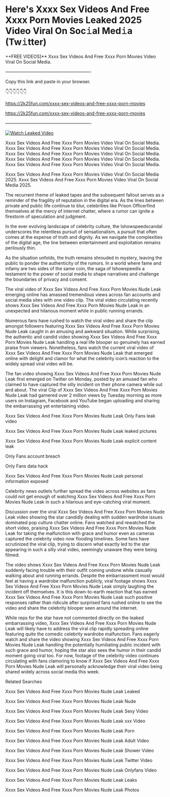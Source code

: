 # Here's Xxxx Sex Videos And Free Xxxx Porn Movies Leaked 2025 Video Viral On Soc𝚒al Med𝚒a (Tw𝚒tter)

++FREE VIDEOS]** Xxxx Sex Videos And Free Xxxx Porn Movies Video Viral On Social Media.

———————————————————-

Copy this link and paste in your browser.

👇👇👇👇👇👇

https://2k25fun.com/xxxx-sex-videos-and-free-xxxx-porn-movies

https://2k25fun.com/xxxx-sex-videos-and-free-xxxx-porn-movies

———————————————————-

[![Watch Leaked Video](https://miro.medium.com/v2/resize:fit:828/format:webp/1*cilzJN44JGOrTw9NJCrNHA.gif "Watch Leaked Video")](https://2k25fun.com/xxxx-sex-videos-and-free-xxxx-porn-movies)

Xxxx Sex Videos And Free Xxxx Porn Movies Video Viral On Social Media. Xxxx Sex Videos And Free Xxxx Porn Movies Video Viral On Social Media. Xxxx Sex Videos And Free Xxxx Porn Movies Video Viral On Social Media. Xxxx Sex Videos And Free Xxxx Porn Movies Video Viral On Social Media. Xxxx Sex Videos And Free Xxxx Porn Movies Video Viral On Social Media.

Xxxx Sex Videos And Free Xxxx Porn Movies Video Viral On Social Media 2025. Xxxx Sex Videos And Free Xxxx Porn Movies Video Viral On Social Media 2025.

The recurrent theme of leaked tapes and the subsequent fallout serves as a reminder of the fragility of reputation in the digital era. As the lines between private and public life continue to blur, celebrities like Prison Officerfind themselves at the mercy of internet chatter, where a rumor can ignite a firestorm of speculation and judgment.

In the ever evolving landscape of celebrity culture, the Ishowspeedscandal underscores the relentless pursuit of sensationalism, a pursuit that often comes at the expense of truth and dignity. As we navigate the complexities of the digital age, the line between entertainment and exploitation remains perilously thin.

As the situation unfolds, the truth remains shrouded in mystery, leaving the public to ponder the authenticity of the rumors. In a world where fame and infamy are two sides of the same coin, the saga of Ishowspeedis a testament to the power of social media to shape narratives and challenge the boundaries of privacy and consent.

The viral video of Xxxx Sex Videos And Free Xxxx Porn Movies Nude Leak emerging online has amassed tremendous views across fan accounts and social media sites with one video clip. The viral video circulating recently shows Xxxx Sex Videos And Free Xxxx Porn Movies Nude Leak in an unexpected and hilarious moment while in public running errands.

Numerous fans have rushed to watch the viral video and share the clip amongst followers featuring Xxxx Sex Videos And Free Xxxx Porn Movies Nude Leak caught in an amusing and awkward situation. While surprising, the authentic and candid video showing Xxxx Sex Videos And Free Xxxx Porn Movies Nude Leak handling a real life blooper so genuinely has earned praise from viewers. Nonetheless, fans watch the current viral video of Xxxx Sex Videos And Free Xxxx Porn Movies Nude Leak that emerged online with delight and clamor for what the celebrity icon’s reaction to the widely spread viral video will be.

The fan video showing Xxxx Sex Videos And Free Xxxx Porn Movies Nude Leak first emerged on Twitter on Monday, posted by an amused fan who claimed to have captured the silly incident on their phone camera while out and about. The viral Clip of Xxxx Sex Videos And Free Xxxx Porn Movies Nude Leak had garnered over 2 million views by Tuesday morning as more users on Instagram, Facebook and YouTube began uploading and sharing the embarrassing yet entertaining video.

Xxxx Sex Videos And Free Xxxx Porn Movies Nude Leak Only Fans leak video

Xxxx Sex Videos And Free Xxxx Porn Movies Nude Leak leaked pictures

Xxxx Sex Videos And Free Xxxx Porn Movies Nude Leak explicit content leak

Only Fans account breach

Only Fans data hack

Xxxx Sex Videos And Free Xxxx Porn Movies Nude Leak personal information exposed

Celebrity news outlets further spread the video across websites as fans could not get enough of watching Xxxx Sex Videos And Free Xxxx Porn Movies Nude Leak in such a hilarious and eye-catching viral moment.

Discussion over the viral Xxxx Sex Videos And Free Xxxx Porn Movies Nude Leak video showing the star candidly dealing with sudden wardrobe issues dominated pop culture chatter online. Fans watched and rewatched the short video, praising Xxxx Sex Videos And Free Xxxx Porn Movies Nude Leak for taking the malfunction with grace and humor even as cameras captured the celebrity video now flooding timelines. Some fans have scrutinized the viral clip, trying to discern what exactly led to the star appearing in such a silly viral video, seemingly unaware they were being filmed.

The video shows Xxxx Sex Videos And Free Xxxx Porn Movies Nude Leak suddenly facing trouble with their outfit coming undone while casually walking about and running errands. Despite the embarrassment most would feel at having a wardrobe malfunction publicly, viral footage shows Xxxx Sex Videos And Free Xxxx Porn Movies Nude Leak simply laughing the incident off themselves. It is this down-to-earth reaction that has earned Xxxx Sex Videos And Free Xxxx Porn Movies Nude Leak such positive responses rather than ridicule after surprised fans rushed online to see the video and share the celebrity blooper seen around the internet.

While reps for the star have not commented directly on the leaked embarrassing video, Xxxx Sex Videos And Free Xxxx Porn Movies Nude Leak will likely have to address the viral clip rapidly spreading online featuring quite the comedic celebrity wardrobe malfunction. Fans eagerly watch and share the video showing Xxxx Sex Videos And Free Xxxx Porn Movies Nude Leak handling the potentially humiliating public incident with such grace and humor, hoping the star also sees the humor in their candid moment going viral too. For now, footage of the celebrity video continues circulating with fans clamoring to know if Xxxx Sex Videos And Free Xxxx Porn Movies Nude Leak will personally acknowledge their viral video being shared widely across social media this week.

Related Searches

Xxxx Sex Videos And Free Xxxx Porn Movies Nude Leak Leaked

Xxxx Sex Videos And Free Xxxx Porn Movies Nude Leak Nude

Xxxx Sex Videos And Free Xxxx Porn Movies Nude Leak Sexy Video

Xxxx Sex Videos And Free Xxxx Porn Movies Nude Leak xxx Video

Xxxx Sex Videos And Free Xxxx Porn Movies Nude Leak Porn

Xxxx Sex Videos And Free Xxxx Porn Movies Nude Leak Adult Video

Xxxx Sex Videos And Free Xxxx Porn Movies Nude Leak Shower Video

Xxxx Sex Videos And Free Xxxx Porn Movies Nude Leak Twitter Video

Xxxx Sex Videos And Free Xxxx Porn Movies Nude Leak Onlyfans Video

Xxxx Sex Videos And Free Xxxx Porn Movies Nude Leak Leaks

Xxxx Sex Videos And Free Xxxx Porn Movies Nude Leak Photos